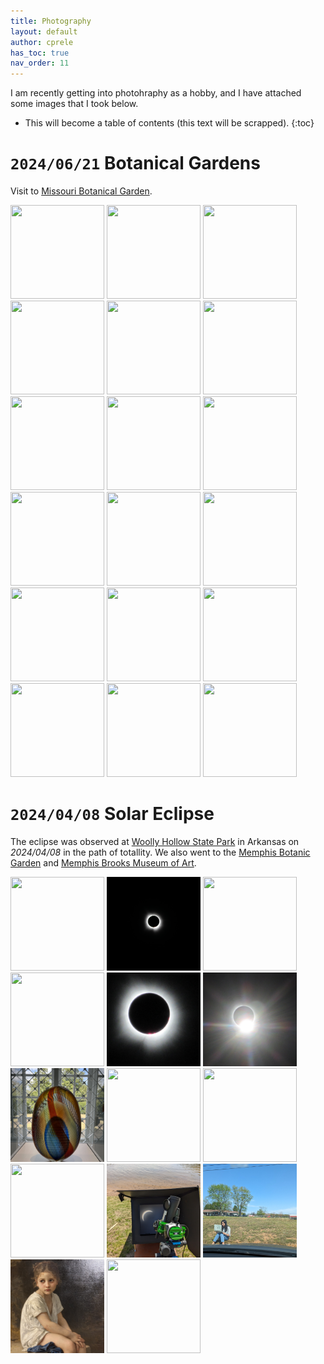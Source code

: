 ```yaml
---
title: Photography
layout: default
author: cprele
has_toc: true
nav_order: 11
---
```




I am recently getting into photohraphy as a hobby, and I have attached some images that I took below.

<!-- 

Add new image using:

<a href="IMAGE_PATH_WITHIN_ASSETS" data-lightbox="BIN_FOR _MAGE" data-title="IMAGE_CAPTION"><img class="example-image" src="SAME_AS_HREF" alt="" style="object-fit: cover; width: 150px; height: 150px" /></a>

Lightbox2 tutorial @ https://lokeshdhakar.com/projects/lightbox2/

 -->

* This will become a table of contents (this text will be scrapped).
{:toc}


# `2024/06/21` Botanical Gardens

Visit to [Missouri Botanical Garden](https://www.missouribotanicalgarden.org).

<a href="/assets/img/photography/botanical_garden/IMG_00001.JPG" data-lightbox="botanical_garden" data-title="Scarlet monkeyflower: Mimulus cardinalis"><img class="example-image" src="/assets/img/photography/botanical_garden/IMG_00001.JPG" alt="" style="object-fit: cover; width: 150px; height: 150px" /></a>
<a href="/assets/img/photography/botanical_garden/IMG_00002.JPG" data-lightbox="botanical_garden" data-title="Grevillea johnsonii"><img class="example-image" src="/assets/img/photography/botanical_garden/IMG_00002.JPG" alt="" style="object-fit: cover; width: 150px; height: 150px" /></a>
<a href="/assets/img/photography/botanical_garden/IMG_00003.JPG" data-lightbox="botanical_garden" data-title="Budding Calceolaria"><img class="example-image" src="/assets/img/photography/botanical_garden/IMG_00003.JPG" alt="" style="object-fit: cover; width: 150px; height: 150px" /></a>
<a href="/assets/img/photography/botanical_garden/IMG_00004.JPG" data-lightbox="botanical_garden" data-title="Sunport of private garden"><img class="example-image" src="/assets/img/photography/botanical_garden/IMG_00004.JPG" alt="" style="object-fit: cover; width: 150px; height: 150px" /></a>
<a href="/assets/img/photography/botanical_garden/IMG_00005.JPG" data-lightbox="botanical_garden" data-title="Far East Gladiolus"><img class="example-image" src="/assets/img/photography/botanical_garden/IMG_00005.JPG" alt="" style="object-fit: cover; width: 150px; height: 150px" /></a>
<a href="/assets/img/photography/botanical_garden/IMG_00006.JPG" data-lightbox="botanical_garden" data-title="Oxalis triangularis"><img class="example-image" src="/assets/img/photography/botanical_garden/IMG_00006.JPG" alt="" style="object-fit: cover; width: 150px; height: 150px" /></a>
<a href="/assets/img/photography/botanical_garden/IMG_00008.JPG" data-lightbox="botanical_garden" data-title="Oxalis triangularis"><img class="example-image" src="/assets/img/photography/botanical_garden/IMG_00008.JPG" alt="" style="object-fit: cover; width: 150px; height: 150px" /></a>
<a href="/assets/img/photography/botanical_garden/IMG_00007.JPG" data-lightbox="botanical_garden" data-title="Oxalis triangularis"><img class="example-image" src="/assets/img/photography/botanical_garden/IMG_00007.JPG" alt="" style="object-fit: cover; width: 150px; height: 150px" /></a>
<a href="/assets/img/photography/botanical_garden/IMG_00009.JPG" data-lightbox="botanical_garden" data-title="Tiger lily: Lilium amabile"><img class="example-image" src="/assets/img/photography/botanical_garden/IMG_00009.JPG" alt="" style="object-fit: cover; width: 150px; height: 150px" /></a>
<a href="/assets/img/photography/botanical_garden/IMG_00010.JPG" data-lightbox="botanical_garden" data-title="Climatron: Mini-waterfall"><img class="example-image" src="/assets/img/photography/botanical_garden/IMG_00010.JPG" alt="" style="object-fit: cover; width: 150px; height: 150px" /></a>
<a href="/assets/img/photography/botanical_garden/IMG_00011.JPG" data-lightbox="botanical_garden" data-title="Climatron: Renealmia"><img class="example-image" src="/assets/img/photography/botanical_garden/IMG_00011.JPG" alt="" style="object-fit: cover; width: 150px; height: 150px" /></a>
<a href="/assets/img/photography/botanical_garden/IMG_00013.JPG" data-lightbox="botanical_garden" data-title="Climatron: Using iNaturalist to detect species"><img class="example-image" src="/assets/img/photography/botanical_garden/IMG_00013.JPG" alt="" style="object-fit: cover; width: 150px; height: 150px" /></a>
<a href="/assets/img/photography/botanical_garden/IMG_00014.JPG" data-lightbox="botanical_garden" data-title="Climatron: Curcuma aromatica"><img class="example-image" src="/assets/img/photography/botanical_garden/IMG_00014.JPG" alt="" style="object-fit: cover; width: 150px; height: 150px" /></a>
<a href="/assets/img/photography/botanical_garden/IMG_00015.JPG" data-lightbox="botanical_garden" data-title="Wooden replica of a Stanley Buggy"><img class="example-image" src="/assets/img/photography/botanical_garden/IMG_00015.JPG" alt="" style="object-fit: cover; width: 150px; height: 150px" /></a>
<a href="/assets/img/photography/botanical_garden/IMG_00016.JPG" data-lightbox="botanical_garden" data-title="Young fiery skipper (Hylephila phyleus) on a Tennessee marigold (Tagetes erecta)"><img class="example-image" src="/assets/img/photography/botanical_garden/IMG_00016.JPG" alt="" style="object-fit: cover; width: 150px; height: 150px" /></a>
<a href="/assets/img/photography/botanical_garden/IMG_00017.JPG" data-lightbox="botanical_garden" data-title="Coleus"><img class="example-image" src="/assets/img/photography/botanical_garden/IMG_00017.JPG" alt="" style="object-fit: cover; width: 150px; height: 150px" /></a>
<a href="/assets/img/photography/botanical_garden/IMG_00018.JPG" data-lightbox="botanical_garden" data-title="Smooth Hydrangea (Hydrangea arborescens)"><img class="example-image" src="/assets/img/photography/botanical_garden/IMG_00018.JPG" alt="" style="object-fit: cover; width: 150px; height: 150px" /></a>
<a href="/assets/img/photography/botanical_garden/IMG_00019.JPG" data-lightbox="botanical_garden" data-title="Gazebo, Boxwood Garen"><img class="example-image" src="/assets/img/photography/botanical_garden/IMG_00019.JPG" alt="" style="object-fit: cover; width: 150px; height: 150px" /></a>


# `2024/04/08` Solar Eclipse

The eclipse was observed at [Woolly Hollow State Park](https://www.arkansasstateparks.com/parks/woolly-hollow-state-park) in Arkansas on _2024/04/08_ in the path of totallity.
We also went to the [Memphis Botanic Garden](https://membg.org) and [Memphis Brooks Museum of Art](https://www.brooksmuseum.org).

<a href="/assets/img/photography/solar_eclipse/IMG_00001.jpg" data-lightbox="solar_eclipse" data-title="Solar Eclipse and Landscape [PC: AP]"><img class="example-image" src="/assets/img/photography/solar_eclipse/IMG_00001.jpg" alt="" style="object-fit: cover; width: 150px; height: 150px" /></a>
<a href="/assets/img/photography/solar_eclipse/IMG_00002.jpg" data-lightbox="solar_eclipse" data-title="Totallity"><img class="example-image" src="/assets/img/photography/solar_eclipse/IMG_00002.jpg" alt="" style="object-fit: cover; width: 150px; height: 150px" /></a>
<a href="/assets/img/photography/solar_eclipse/IMG_00003.jpg" data-lightbox="solar_eclipse" data-title="Partiality"><img class="example-image" src="/assets/img/photography/solar_eclipse/IMG_00003.jpg" alt="" style="object-fit: cover; width: 150px; height: 150px" /></a>
<a href="/assets/img/photography/solar_eclipse/IMG_00004.JPG" data-lightbox="solar_eclipse" data-title="Others readying themselves for totallity"><img class="example-image" src="/assets/img/photography/solar_eclipse/IMG_00004.JPG" alt="" style="object-fit: cover; width: 150px; height: 150px" /></a>
<a href="/assets/img/photography/solar_eclipse/IMG_00005.JPG" data-lightbox="solar_eclipse" data-title="Totallity with flare -- PC Anon"><img class="example-image" src="/assets/img/photography/solar_eclipse/IMG_00005.JPG" alt="" style="object-fit: cover; width: 150px; height: 150px" /></a>
<a href="/assets/img/photography/solar_eclipse/IMG_00006.JPG" data-lightbox="solar_eclipse" data-title="Directly after totallity"><img class="example-image" src="/assets/img/photography/solar_eclipse/IMG_00006.JPG" alt="" style="object-fit: cover; width: 150px; height: 150px" /></a>
<a href="/assets/img/photography/solar_eclipse/IMG_00007.jpeg" data-lightbox="solar_eclipse" data-title="Art piece of Stained Glass at Brooks"><img class="example-image" src="/assets/img/photography/solar_eclipse/IMG_00007.jpeg" alt="" style="object-fit: cover; width: 150px; height: 150px" /></a>
<a href="/assets/img/photography/solar_eclipse/IMG_00010.jpg" data-lightbox="solar_eclipse" data-title="Wide Art piece of Stained Glass at Brooks"><img class="example-image" src="/assets/img/photography/solar_eclipse/IMG_00010.jpeg" alt="" style="object-fit: cover; width: 150px; height: 150px" /></a>
<a href="/assets/img/photography/solar_eclipse/IMG_00008.jpeg" data-lightbox="solar_eclipse" data-title="AP at the end of a fountain at Memphis Botanic Garden"><img class="example-image" src="/assets/img/photography/solar_eclipse/IMG_00008.jpeg" alt="" style="object-fit: cover; width: 150px; height: 150px" /></a>
<a href="/assets/img/photography/solar_eclipse/IMG_00009.jpeg" data-lightbox="solar_eclipse" data-title="Pasture puppy on the drive back to AL"><img class="example-image" src="/assets/img/photography/solar_eclipse/IMG_00009.jpeg" alt="" style="object-fit: cover; width: 150px; height: 150px" /></a>
<a href="/assets/img/photography/solar_eclipse/IMG_00011.jpg" data-lightbox="solar_eclipse" data-title="Rig of a former academic astronomer and current amateur eclipse-chaser"><img class="example-image" src="/assets/img/photography/solar_eclipse/IMG_00011.jpg" alt="" style="object-fit: cover; width: 150px; height: 150px" /></a>
<a href="/assets/img/photography/solar_eclipse/IMG_00012.jpg" data-lightbox="solar_eclipse" data-title="HA giving a virtual TV interview in Japan [PC: AP]"><img class="example-image" src="/assets/img/photography/solar_eclipse/IMG_00012.jpg" alt="" style="object-fit: cover; width: 150px; height: 150px" /></a>
<a href="/assets/img/photography/solar_eclipse/IMG_5496.jpg" data-lightbox="solar_eclipse" data-title="Brooks Museum: At the Foot of the Cliff by William-Adolphe Bouguereau."><img class="example-image" src="/assets/img/photography/solar_eclipse/IMG_5496.jpg" alt="" style="object-fit: cover; width: 150px; height: 150px" /></a>
<a href="/assets/img/photography/solar_eclipse/IMG_5498.jpg" data-lightbox="solar_eclipse" data-title="Goose and Mouse being 'playful'"><img class="example-image" src="/assets/img/photography/solar_eclipse/IMG_5498.jpg" alt="" style="object-fit: cover; width: 150px; height: 150px" /></a>






<link href="/css/lightbox.css" rel="stylesheet" />
<script type="text/javascript" src="/js/lightbox-plus-jquery.js"></script>
<script>
    lightbox.option({
      'resizeDuration': 200,
      'wrapAround': true,
      'alwaysShowNavOnTouchDevices': true,
      'resizeDuration': 100,
      'imageFadeDuration': 300,
      'fadeDuration': 300,
      'alwaysShowNavOnTouchDevices': true,
    })
</script>